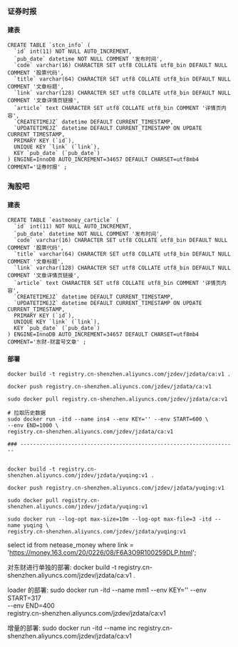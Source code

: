 ### 证券时报
#### 建表 
```shell script
CREATE TABLE `stcn_info` (
  `id` int(11) NOT NULL AUTO_INCREMENT,
  `pub_date` datetime NOT NULL COMMENT '发布时间',
  `code` varchar(16) CHARACTER SET utf8 COLLATE utf8_bin DEFAULT NULL COMMENT '股票代码',
  `title` varchar(64) CHARACTER SET utf8 COLLATE utf8_bin DEFAULT NULL COMMENT '文章标题',
  `link` varchar(128) CHARACTER SET utf8 COLLATE utf8_bin DEFAULT NULL COMMENT '文章详情页链接',
  `article` text CHARACTER SET utf8 COLLATE utf8_bin COMMENT '详情页内容',
  `CREATETIMEJZ` datetime DEFAULT CURRENT_TIMESTAMP,
  `UPDATETIMEJZ` datetime DEFAULT CURRENT_TIMESTAMP ON UPDATE CURRENT_TIMESTAMP,
  PRIMARY KEY (`id`),
  UNIQUE KEY `link` (`link`),
  KEY `pub_date` (`pub_date`)
) ENGINE=InnoDB AUTO_INCREMENT=34657 DEFAULT CHARSET=utf8mb4 COMMENT='证券时报' ; 
```

### 淘股吧 
#### 建表
```shell script
CREATE TABLE `eastmoney_carticle` (
  `id` int(11) NOT NULL AUTO_INCREMENT,
  `pub_date` datetime NOT NULL COMMENT '发布时间',
  `code` varchar(16) CHARACTER SET utf8 COLLATE utf8_bin DEFAULT NULL COMMENT '股票代码',
  `title` varchar(64) CHARACTER SET utf8 COLLATE utf8_bin DEFAULT NULL COMMENT '文章标题',
  `link` varchar(128) CHARACTER SET utf8 COLLATE utf8_bin DEFAULT NULL COMMENT '文章详情页链接',
  `article` text CHARACTER SET utf8 COLLATE utf8_bin COMMENT '详情页内容',
  `CREATETIMEJZ` datetime DEFAULT CURRENT_TIMESTAMP,
  `UPDATETIMEJZ` datetime DEFAULT CURRENT_TIMESTAMP ON UPDATE CURRENT_TIMESTAMP,
  PRIMARY KEY (`id`),
  UNIQUE KEY `link` (`link`),
  KEY `pub_date` (`pub_date`)
) ENGINE=InnoDB AUTO_INCREMENT=34657 DEFAULT CHARSET=utf8mb4 COMMENT='东财-财富号文章' ; 

```
#### 部署 
```shell script
docker build -t registry.cn-shenzhen.aliyuncs.com/jzdev/jzdata/ca:v1 .
    
docker push registry.cn-shenzhen.aliyuncs.com/jzdev/jzdata/ca:v1

sudo docker pull registry.cn-shenzhen.aliyuncs.com/jzdev/jzdata/ca:v1

# 拉取历史数据
sudo docker run -itd --name ins4 --env KEY='' --env START=600 \
--env END=1000 \
registry.cn-shenzhen.aliyuncs.com/jzdev/jzdata/ca:v1 

### --------------------------------------------------------------------


docker build -t registry.cn-shenzhen.aliyuncs.com/jzdev/jzdata/yuqing:v1 .
    
docker push registry.cn-shenzhen.aliyuncs.com/jzdev/jzdata/yuqing:v1

sudo docker pull registry.cn-shenzhen.aliyuncs.com/jzdev/jzdata/yuqing:v1

sudo docker run --log-opt max-size=10m --log-opt max-file=3 -itd --name yuqing \
registry.cn-shenzhen.aliyuncs.com/jzdev/jzdata/yuqing:v1 

```


select id from netease_money where link = 'https://money.163.com/20/0226/08/F6A3O9R100259DLP.html'; 



对东财进行单独的部署: 
docker build -t registry.cn-shenzhen.aliyuncs.com/jzdev/jzdata/ca:v1 .

loader 的部署: 
sudo docker run -itd --name mm1 --env KEY='' --env START=317 \
--env END=400 \
registry.cn-shenzhen.aliyuncs.com/jzdev/jzdata/ca:v1 

增量的部署: 
sudo docker run -itd --name inc registry.cn-shenzhen.aliyuncs.com/jzdev/jzdata/ca:v1 

